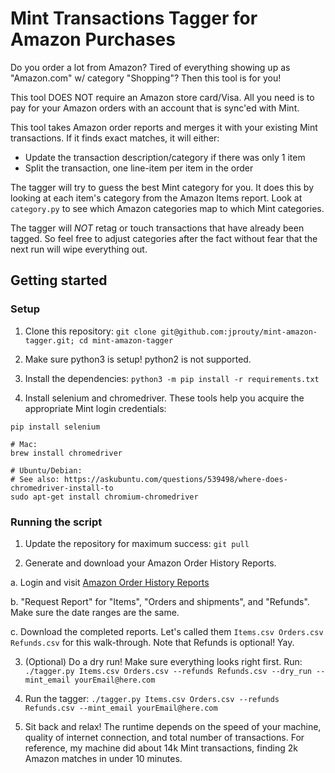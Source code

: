 # Mint Transactions Tagger for Amazon Purchases

Do you order a lot from Amazon? Tired of everything showing up as "Amazon.com"
w/ category "Shopping"? Then this tool is for you!

This tool DOES NOT require an Amazon store card/Visa. All you need is to pay for
your Amazon orders with an account that is sync'ed with Mint.

This tool takes Amazon order reports and merges it with your existing Mint
transactions. If it finds exact matches, it will either:

- Update the transaction description/category if there was only 1 item
- Split the transaction, one line-item per item in the order

The tagger will try to guess the best Mint category for you. It does this by
looking at each item's category from the Amazon Items report. Look at
`category.py` to see which Amazon categories map to which Mint categories.

The tagger will _NOT_ retag or touch transactions that have already been
tagged. So feel free to adjust categories after the fact without fear that the
next run will wipe everything out.

## Getting started ##

### Setup ###

1. Clone this repository: `git clone git@github.com:jprouty/mint-amazon-tagger.git; cd mint-amazon-tagger`

2. Make sure python3 is setup! python2 is not supported.

3. Install the dependencies: `python3 -m pip install -r requirements.txt`

4. Install selenium and chromedriver. These tools help you acquire the
appropriate Mint login credentials:

```
pip install selenium

# Mac:
brew install chromedriver

# Ubuntu/Debian:
# See also: https://askubuntu.com/questions/539498/where-does-chromedriver-install-to
sudo apt-get install chromium-chromedriver
```

### Running the script ###

1. Update the repository for maximum success: `git pull`

2. Generate and download your Amazon Order History Reports.

a. Login and visit [Amazon Order History
Reports](https://www.amazon.com/gp/b2b/reports)

b. "Request Report" for "Items", "Orders and shipments", and "Refunds". Make sure the
date ranges are the same.

c. Download the completed reports. Let's called them
`Items.csv Orders.csv Refunds.csv` for this walk-through. Note that
Refunds is optional! Yay.

3. (Optional) Do a dry run! Make sure everything looks right first. Run:
`./tagger.py Items.csv Orders.csv --refunds Refunds.csv --dry_run --mint_email yourEmail@here.com`

4. Run the tagger:
`./tagger.py Items.csv Orders.csv --refunds Refunds.csv --mint_email yourEmail@here.com`

5. Sit back and relax! The runtime depends on the speed of your machine,
quality of internet connection, and total number of transactions. For
reference, my machine did about 14k Mint transactions, finding 2k Amazon
matches in under 10 minutes.
